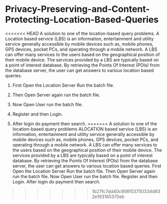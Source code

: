 # Privacy-Preserving-and-Content-Protecting-Location-Based-Queries
<<<<<<< HEAD
 A solution to one of the location-based query problems. A Location based service (LBS) is an information, entertainment and utility service generally accessible by mobile devices such as, mobile phones, GPS devices, pocket PCs, and operating through a mobile network. A LBS can offer many services to the users based on the geographical position of their mobile device. The services provided by a LBS are typically based on a point of interest database. By retrieving the Points Of Interest (POIs) from the database server, the user can get answers to various location based queries.

1. First Open the Location Server Run the batch file.


2. Then Open Server again run the batch file.


3. Now Open User run the batch file.


4. Register and then Login.


5. After login do payment then search.
=======
 A solution to one of the location-based query problems ALOCATION based service (LBS) is an information, entertainment and utility service generally accessible by mobile devices such as, mobile phones, GPS devices, pocket PCs, and operating through a mobile network. A LBS can offer many services to the users based on the geographical position of their mobile device. The services provided by a LBS are typically based on a point of interest database. By retrieving the Points Of Interest (POIs) from the database server, the user can get answers to various location based queries.
First Open the Location Server Run the batch file.
Then Open Server again run the batch file.
Now Open User run the batch file.
Register and then Login.
After login do payment then search.
>>>>>>> 1b27fc7dd40c956f53750334d932e193165370eb
